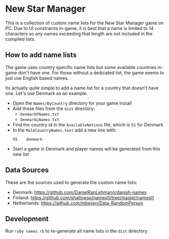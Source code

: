 # New Star Manager

This is a collection of custom name lists for the New Star Manager game on PC. Due to UI constraints in-game, it is best that a name is limited to 14 characters so any names exceeding that length are not included in the compiled lists.

## How to add name lists

The game uses country specific name lists but some available countries in-game don't have one. For those without a dedicated list, the game seems to just use English based names.

Its actually quite simple to add a name list for a country that doesn't have one. Let's use Denmark as an example.

- Open the `Names/ByCountry` directory for your game install
- Add these files from the `dist` directory:
  - `DenmarkFNames.txt`
  - `DenmarkLNames.txt`
- Find the country id in the `AvailableNations` file, which is `55` for Denmark
- In the `MaleCountryNames.text` add a new line with:
    ```
    55    Denmark
    ```
* Start a game in Denmark and player names will be generated from this new list

## Data Sources

These are the sources used to generate the custom name lists:
* Denmark: https://github.com/DanielRanLehmann/danish-names
* Finland: https://github.com/shallowse/namesfi/tree/master/namesfi
* Netherlands: https://github.com/mbeijen/Data-RandomPerson

## Development

Run `ruby names.rb` to re-generate all name lists in the `dist` directory.
